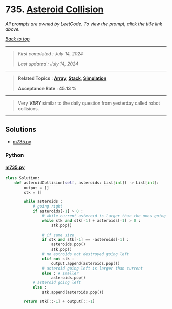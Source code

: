 # 735. [Asteroid Collision](<https://leetcode.com/problems/asteroid-collision>)

*All prompts are owned by LeetCode. To view the prompt, click the title link above.*

*[Back to top](<../README.md>)*

------

> *First completed : July 14, 2024*
>
> *Last updated : July 14, 2024*

------

> **Related Topics** : **[Array](<by_topic/Array.md>), [Stack](<by_topic/Stack.md>), [Simulation](<by_topic/Simulation.md>)**
>
> **Acceptance Rate** : **45.13 %**

------

> Very ***VERY*** similar to the daily question from yesterday called robot collisions.

------

## Solutions

- [m735.py](<../my-submissions/m735.py>)
### Python
#### [m735.py](<../my-submissions/m735.py>)
```Python
class Solution:
    def asteroidCollision(self, asteroids: List[int]) -> List[int]:
        output = []
        stk = []

        while asteroids :
            # going right
            if asteroids[-1] > 0 :
                # while current asteroid is larger than the ones going left
                while stk and stk[-1] + asteroids[-1] > 0 :
                    stk.pop()
                
                # if same size
                if stk and stk[-1] == -asteroids[-1] :
                    asteroids.pop()
                    stk.pop()
                # no astroids not destroyed going left
                elif not stk :
                    output.append(asteroids.pop())
                # asteroid going left is larger than current
                else : # smaller
                    asteroids.pop()
            # asteroid going left
            else :
                stk.append(asteroids.pop())

        return stk[::-1] + output[::-1]
```

